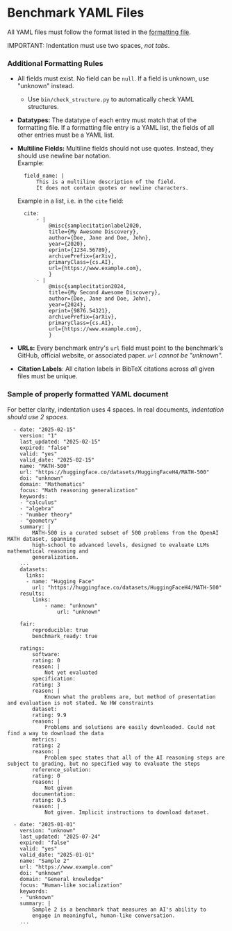 # Benchmark YAML Files

All YAML files must follow the format listed in the [formatting file](benchmarks-format.yaml).

IMPORTANT: Indentation must use two spaces, *not tabs*.

### Additional Formatting Rules
- All fields must exist. No field can be `null`. If a field is unknown, use "unknown" instead.
    - Use `bin/check_structure.py` to automatically check YAML structures.

- **Datatypes:** The datatype of each entry must match that of the formatting file. If a formatting file entry is a YAML list, the fields of all other entries must be a YAML list.

- **Multiline Fields:** Multiline fields should not use quotes. Instead, they should use newline bar notation.  
Example:
     
        field_name: |
            This is a multiline description of the field.
            It does not contain quotes or newline characters.

    Example in a list, i.e. in the `cite` field:  

        cite:
            - |
                @misc{samplecitationlabel2020,
                title={My Awesome Discovery}, 
                author={Doe, Jane and Doe, John},
                year={2020},
                eprint={1234.56789},
                archivePrefix={arXiv},
                primaryClass={cs.AI},
                url={https://www.example.com}, 
                }
            - |
                @misc{samplecitation2024,
                title={My Second Awesome Discovery}, 
                author={Doe, Jane and Doe, John},
                year={2024},
                eprint={9876.54321},
                archivePrefix={arXiv},
                primaryClass={cs.AI},
                url={https://www.example.com}, 
                }

- **URLs:** Every benchmark entry's `url` field must point to the benchmark's GitHub, official website, or associated paper. *`url` cannot be "unknown".*

- **Citation Labels**: All citation labels in BibTeX citations across *all* given files must be unique.


### Sample of properly formatted YAML document
For better clarity, indentation uses 4 spaces. In real documents, *indentation should use 2 spaces.*

      - date: "2025-02-15"
        version: "1"
        last_updated: "2025-02-15"
        expired: "false"
        valid: "yes"
        valid_date: "2025-02-15"
        name: "MATH-500"
        url: "https://huggingface.co/datasets/HuggingFaceH4/MATH-500"
        doi: "unknown"
        domain: "Mathematics"
        focus: "Math reasoning generalization"
        keywords:
        - "calculus"
        - "algebra"
        - "number theory"
        - "geometry"
        summary: |
            MATH-500 is a curated subset of 500 problems from the OpenAI MATH dataset, spanning
            high-school to advanced levels, designed to evaluate LLMs mathematical reasoning and 
            generalization.
        ...
        datasets:
          links:
          - name: "Hugging Face"
            url: "https://huggingface.co/datasets/HuggingFaceH4/MATH-500"
        results:
            links:
                - name: "unknown"
                    url: "unknown"
        
        fair:
            reproducible: true
            benchmark_ready: true

        ratings:
            software:
            rating: 0
            reason: |
                Not yet evaluated
            specification:
            rating: 3
            reason: |
                Known what the problems are, but method of presentation and evaluation is not stated. No HW constraints
            dataset:
            rating: 9.9
            reason: |
                Problems and solutions are easily downloaded. Could not find a way to download the data
            metrics:
            rating: 2
            reason: |
                Problem spec states that all of the AI reasoning steps are subject to grading, but no specified way to evaluate the steps
            reference_solution:
            rating: 0
            reason: |
                Not given
            documentation:
            rating: 0.5
            reason: |
                Not given. Implicit instructions to download dataset.

      - date: "2025-01-01"
        version: "unknown"
        last_updated: "2025-07-24"
        expired: "false"
        valid: "yes"
        valid_date: "2025-01-01"
        name: "Sample 2"
        url: "https://www.example.com"
        doi: "unknown"
        domain: "General knowledge"
        focus: "Human-like socialization"
        keywords:
        - "unknown"
        summary: |
            Sample 2 is a benchmark that measures an AI's ability to
            engage in meaningful, human-like conversation.
        ...
